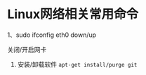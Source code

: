 Linux网络相关常用命令
====================


1、sudo ifconfig eth0 down/up

关闭/开启网卡

1. 安装/卸载软件
```apt-get install/purge git```



